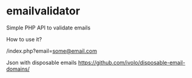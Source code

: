 # emailvalidator
Simple PHP API to validate emails

How to use it?

/index.php?email=some@email.com

Json with disposable emails https://github.com/ivolo/disposable-email-domains/